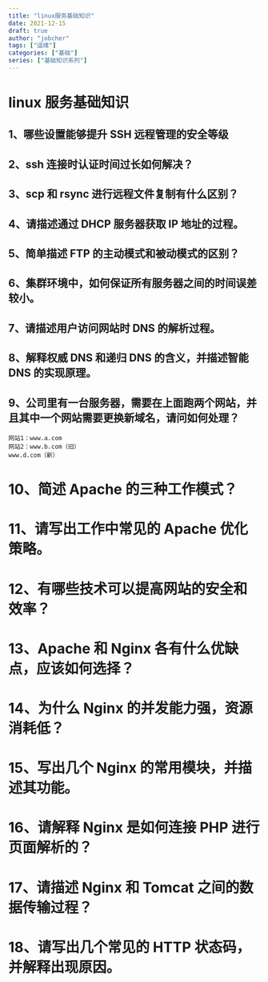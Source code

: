```yaml
---
title: "linux服务基础知识"
date: 2021-12-15
draft: true
author: "jobcher"
tags: ["运维"]
categories: ["基础"]
series: ["基础知识系列"]
---
```


# linux 服务基础知识

## 1、哪些设置能够提升 SSH 远程管理的安全等级

## 2、ssh 连接时认证时间过长如何解决？

## 3、scp 和 rsync 进行远程文件复制有什么区别？

## 4、请描述通过 DHCP 服务器获取 IP 地址的过程。

## 5、简单描述 FTP 的主动模式和被动模式的区别？

## 6、集群环境中，如何保证所有服务器之间的时间误差较小。

## 7、请描述用户访问网站时 DNS 的解析过程。

## 8、解释权威 DNS 和递归 DNS 的含义，并描述智能 DNS 的实现原理。

## 9、公司里有一台服务器，需要在上面跑两个网站，并且其中一个网站需要更换新域名，请问如何处理？

    网站1：www.a.com
    网站2：www.b.com（旧）
    www.d.com（新）

# 10、简述 Apache 的三种工作模式？

# 11、请写出工作中常见的 Apache 优化策略。

# 12、有哪些技术可以提高网站的安全和效率？

# 13、Apache 和 Nginx 各有什么优缺点，应该如何选择？

# 14、为什么 Nginx 的并发能力强，资源消耗低？

# 15、写出几个 Nginx 的常用模块，并描述其功能。

# 16、请解释 Nginx 是如何连接 PHP 进行页面解析的？

# 17、请描述 Nginx 和 Tomcat 之间的数据传输过程？

# 18、请写出几个常见的 HTTP 状态码，并解释出现原因。
